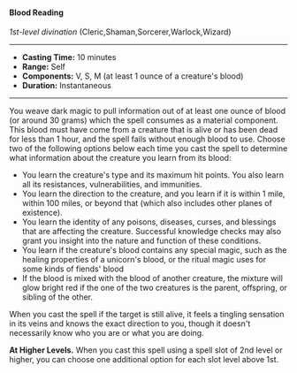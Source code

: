 #### Blood Reading
*1st-level divination* (Cleric,Shaman,Sorcerer,Warlock,Wizard)
___
- **Casting Time:** 10 minutes
- **Range:** Self
- **Components:** V, S, M (at least 1 ounce of a creature's blood)
- **Duration:** Instantaneous
---
You weave dark magic to pull information out of at least one ounce of blood (or around 30 grams) which the spell consumes as a material component. This blood must have come from a creature that is alive or has been dead for less than 1 hour, and the spell fails without enough blood to use. Choose two of the following options below each time you cast the spell to determine what information about the creature you learn from its blood:

* You learn the creature's type and its maximum hit points. You also learn all its resistances, vulnerabilities, and immunities.
* You learn the direction to the creature, and you learn if it is within 1 mile, within 100 miles, or beyond that (which also includes other planes of existence).
* You learn the identity of any poisons, diseases, curses, and blessings that are affecting the creature. Successful knowledge checks may also grant you insight into the nature and function of these conditions.
* You learn if the creature's blood contains any special magic, such as the healing properties of a unicorn's blood, or the ritual magic uses for some kinds of fiends' blood
* If the blood is mixed with the blood of another creature, the mixture will glow bright red if the one of the two creatures is the parent, offspring, or sibling of the other.

When you cast the spell if the target is still alive, it feels a tingling sensation in its veins and knows the exact direction to you, though it doesn't necessarily know who you are or what you are doing.

**At Higher Levels.** When you cast this spell using a spell slot of 2nd level or higher, you can choose one additional option for each slot level above 1st.
